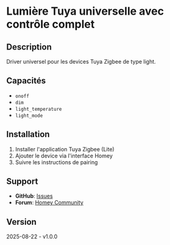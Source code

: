 # Lumière Tuya universelle avec contrôle complet

## Description
Driver universel pour les devices Tuya Zigbee de type light.

## Capacités
- `onoff`
- `dim`
- `light_temperature`
- `light_mode`

## Installation
1. Installer l'application Tuya Zigbee (Lite)
2. Ajouter le device via l'interface Homey
3. Suivre les instructions de pairing

## Support
- **GitHub**: [Issues](https://github.com/dlnraja/com.tuya.zigbee/issues)
- **Forum**: [Homey Community](https://community.homey.app)

## Version
2025-08-22 - v1.0.0